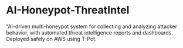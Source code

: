 # AI-Honeypot-ThreatIntel
“AI-driven multi-honeypot system for collecting and analyzing attacker behavior, with automated threat intelligence reports and dashboards. Deployed safely on AWS using T-Pot.
